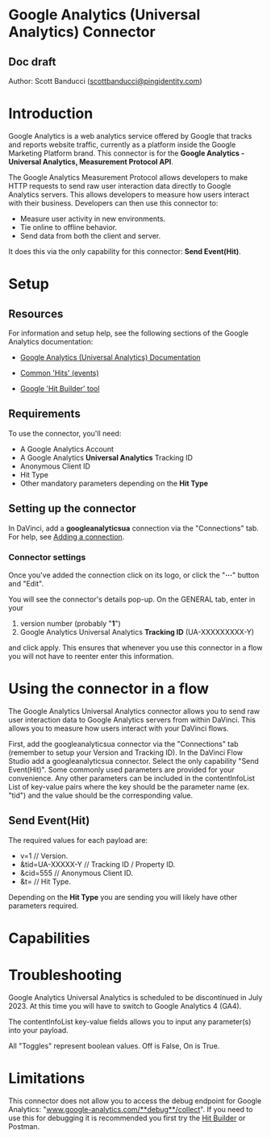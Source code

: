 
# Google Analytics (Universal Analytics) Connector
  

## Doc draft


Author: Scott Banducci (scottbanducci@pingidentity.com)


# Introduction

Google Analytics is a web analytics service offered by Google that tracks and reports website traffic, currently as a platform inside the Google Marketing Platform brand. This connector is for the **Google Analytics - Universal Analytics, Measurement Protocol API**. 

The Google Analytics Measurement Protocol allows developers to make HTTP requests to send raw user interaction data directly to Google Analytics servers. This allows developers to measure how users interact with their business. Developers can then use this connector  to:
-   Measure user activity in new environments.
-   Tie online to offline behavior.
-   Send data from both the client and server.

It does this via the only capability for this connector: **Send Event(Hit)**. 
# Setup


## Resources

For information and setup help, see the following sections of the Google Analytics documentation:

* [Google Analytics (Universal Analytics) Documentation](https://developers.google.com/analytics/devguides/collection/protocol/v1 " Overview for Google Analytics UA API Reference. Protocol Reference and Parameter Reference")

* [Common 'Hits' (events)](https://developers.google.com/analytics/devguides/collection/protocol/v1/devguide#commonhits "Documentation for common hit.")

* [Google 'Hit Builder' tool](https://ga-dev-tools.web.app/hit-builder/ "Hit builder tool to evaluate payload validity")


## Requirements


To use the connector, you'll need:

* A Google Analytics Account 
* A Google Analytics **Universal Analytics** Tracking ID
* Anonymous Client ID
* Hit Type
* Other mandatory parameters depending on the **Hit Type**

## Setting up the connector

  

In DaVinci, add a **googleanalyticsua** connection via the "Connections" tab. For help, see [Adding a connection](https://docs.google.com/document/d/1Sc9tD5tn9dl79qOWup0k3eKk5hrNVI8lZPAdm8loeiA/edit#).


### Connector settings
  

Once you've added the connection click on its logo, or click the "**·****·****·**"  button and "Edit".

You will see the connector's details pop-up. On the GENERAL tab, enter in your

1) version number (probably "**1**")
2) Google Analytics Universal Analytics **Tracking ID** (UA-XXXXXXXXX-Y)

and click apply. This ensures that whenever you use this connector in a flow you will not have to reenter enter this information.


# Using the connector in a flow


The Google Analytics Universal Analytics connector allows you to send raw user interaction data to Google Analytics servers from within DaVinci. This allows you to measure how users interact with your DaVinci flows.

First, add the googleanalyticsua connector via the "Connections" tab (remember to setup your Version and Tracking ID). In the DaVinci Flow Studio add a googleanalyticsua connector. Select the only capability "Send Event(Hit)".  Some commonly used parameters are provided for your convenience. Any other parameters can be included in the contentInfoList List of key-value pairs where the key should be the parameter name (ex. "tid") and the value should be the corresponding value.


## Send Event(Hit)

The required values for each payload are:

* v=1              // Version.
* &tid=UA-XXXXX-Y  // Tracking ID / Property ID.
* &cid=555         // Anonymous Client ID.
* &t=              // Hit Type.

Depending on the **Hit Type** you are sending you will likely have other parameters required.   


# Capabilities
  

# Troubleshooting

Google Analytics Universal Analytics is scheduled to be discontinued in July 2023. At this time you will have to switch to Google Analytics 4 (GA4).

The contentInfoList key-value fields allows you to input any parameter(s) into your payload. 

All "Toggles" represent boolean values. Off is False, On is True.

# Limitations

This connector does not allow you to access the debug endpoint for Google Analytics: "www.google-analytics.com/**debug**/collect". If you need to use this for debugging it is recommended you first try the [Hit Builder](https://ga-dev-tools.web.app/hit-builder/ "Hit builder tool to evaluate payload validity") or Postman.
